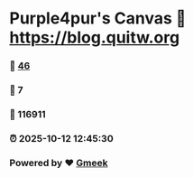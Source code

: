 # Purple4pur's Canvas :link: https://blog.quitw.org 
### :page_facing_up: [46](https://blog.quitw.org/tag.html) 
### :speech_balloon: 7 
### :hibiscus: 116911 
### :alarm_clock: 2025-10-12 12:45:30 
### Powered by :heart: [Gmeek](https://github.com/Meekdai/Gmeek)
